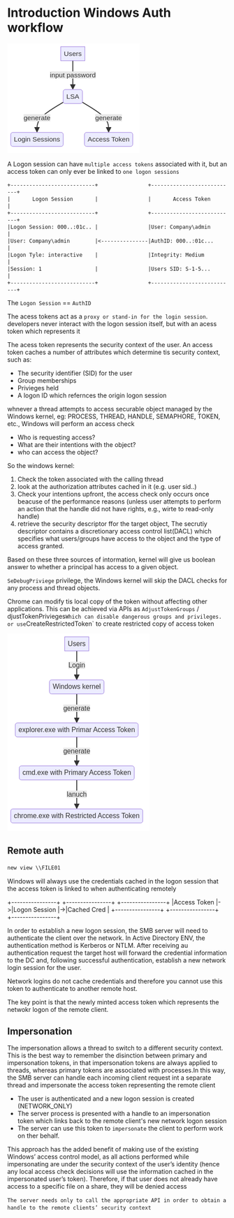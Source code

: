 # Introduction Windows Auth workflow

![diagram](./img/perview-1.png)

A Logon session can have `multiple access tokens` associated with it, but an access token can only ever be linked to `one logon sessions`

```
+---------------------------+                +---------------------------+
|       Logon Session       |                |       Access Token        |
+---------------------------+                +---------------------------+
|Logon Session: 000..:01c.. |                |User: Company\admin        |
|User: Company\admin        |<---------------|AuthID: 000..:01c...       |
|Logon Tyle: interactive    |                |Integrity: Medium          |
|Session: 1                 |                |Users SID: S-1-5...        |
+---------------------------+                +---------------------------+
```

The `Logon Session` == `AuthID`

The acess tokens act as a `proxy or stand-in for the login session`. developers never interact with the logon session itself, but with an acess token which represents it

The acess token represents the security context of the user. An access token caches a number of attributes which determine tis security context, such as:

- The security identifier (SID) for the user
- Group memberships
- Privieges held
- A logon ID which refernces the origin logon session

whnever a thread attempts to access securable object managed by the Windows kernel, eg: PROCESS, THREAD, HANDLE, SEMAPHORE, TOKEN, etc., Windows will perform an access check

- Who is requesting access?
- What are their intentions with the object?
- who can access the object?

So the windows kernel:

1. Check the token associated with the calling thread
2. look at the authorization attributes cached in it (e.g. user sid..)
3. Check your intentions upfront, the access check only occurs once beacuse of the performance reasons (unless user attempts to perform an action that the handle did not have rights, e.g., wirte to read-only handle)
4. retrieve the security descriptor ffor the target object, The secrutiy descriptor contains a discretionary access control list(DACL) which specifies what users/groups have access to the object and the type of access granted.

Based on these three sources of intormation, kernel will give us boolean answer to whether a principal has access to a given object.

`SeDebugPriviege` privilege, the Windows kernel will skip the DACL checks for any process and thread objects.

Chrome can modify tis local copy of the token without affecting other applications. This can be achieved via APIs as `AdjustTokenGroups` / djustTokenPrivieges`Which can disable dangerous groups and privileges. or use`CreateRestrictedToken` to create restricted copy of access token

![diagram](./img/perview-2.png)

## Remote auth

```powershell
new view \\FILE01
```

Windows will always use the credentials cached in the logon session that the access token is linked to when authenticating remotely

+----------------+ +----------------+ +----------------+
|Access Token |->|Logon Session |->|Cached Cred |
+----------------+ +----------------+ +----------------+

In order to establish a new logon session, the SMB server will need to authenticate the client over the network. In Active Directory ENV, the authentication method is Kerberos or NTLM. After receiving au authentication request the target host will forward the credential information to the DC and, following successful authentication, establish a new network login session for the user.

Network logins do not cache credentials and therefore you cannot use this token to authenticate to another remote host.

The key point is that the newly minted access token which represents the netwokr logon of the remote client.

## Impersonation

The impersonation allows a thread to switch to a different security context. This is the best way to remember the disinction between primary and impersonation tokens, in that impersonation tokens are always applied to threads, whereas primary tokens are associated with processes.In this way, the SMB server can handle each incoming client request int a separate thread and impersonate the access token representing the remote client

- The user is authenticated and a new logon session is created (NETWORK_ONLY)
- The server process is presented with a handle to an impersonation token which links back to the remote client's new network logon session
- The server can use this token to `impersonate` the client to perform work on ther behalf.

This approach has the added benefit of making use of the existing Windows’ access control model, as all actions performed while impersonating are under the security context of the user’s identity (hence any local access check decisions will use the information cached in the impersonated user’s token). Therefore, if that user does not already have access to a specific file on a share, they will be denied access

`The server needs only to call the appropriate API in order to obtain a handle to the remote clients’ security context`
